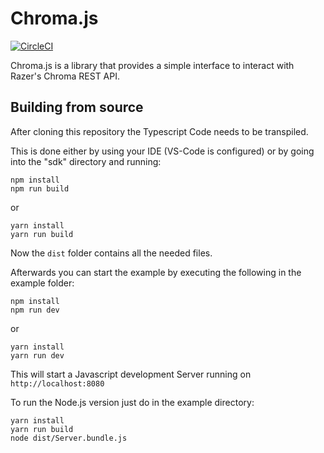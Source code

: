 # Chroma.js

[![CircleCI](https://circleci.com/gh/chroma-sdk/chroma-js.svg?style=svg&circle-token=d066d70fae54ca26b07aad36250e78d478c62790)](https://circleci.com/gh/chroma-sdk/chroma-js)

Chroma.js is a library that provides a simple interface to interact with Razer's Chroma REST API.

## Building from source

After cloning this repository the Typescript Code needs to be transpiled.

This is done either by using your IDE (VS-Code is configured) or by going into the "sdk" directory and running:

```node
npm install
npm run build
```

or

```node
yarn install
yarn run build
```

Now the `dist` folder contains all the needed files.

Afterwards you can start the example by executing the following in the example folder:

```node
npm install
npm run dev
```

or

```node
yarn install
yarn run dev
```

This will start a Javascript development Server running on `http://localhost:8080`

To run the Node.js version just do in the example directory:

```node
yarn install
yarn run build
node dist/Server.bundle.js
```
